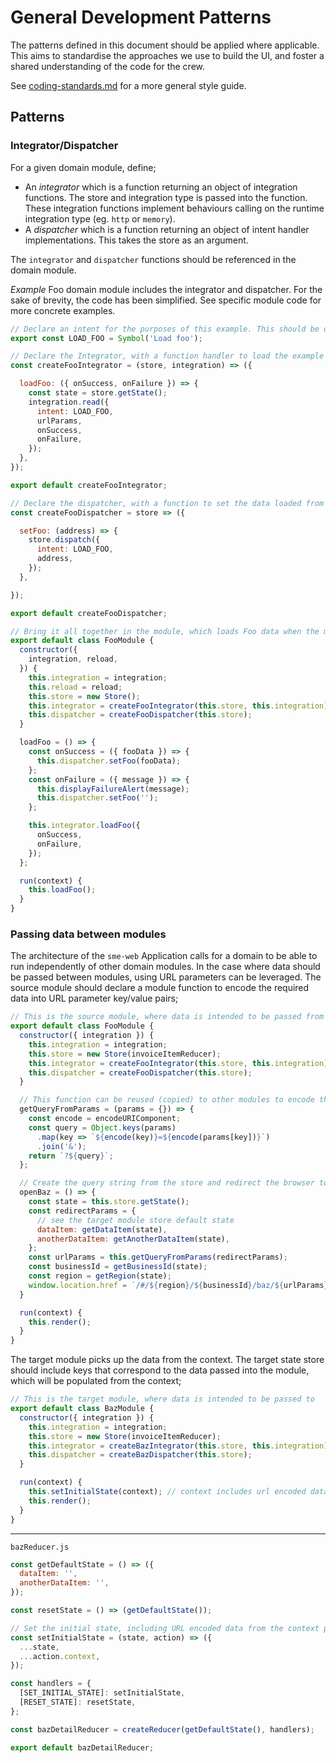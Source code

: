 # General Development Patterns

The patterns defined in this document should be applied where applicable. This aims to standardise the approaches we use to build the UI, and foster a shared understanding of the code for the crew.

See [coding-standards.md](/docs/coding-standards.md) for a more general style guide.

## Patterns

### Integrator/Dispatcher

For a given domain module, define;

* An *integrator* which is a function returning an object of integration functions. The store and integration type is passed into the function. These integration functions implement behaviours calling on the runtime integration type (eg. `http` or `memory`).
* A *dispatcher* which is a function returning an object of intent handler implementations. This takes the store as an argument.

The `integrator` and `dispatcher` functions should be referenced in the domain module.

*Example* Foo domain module includes the integrator and dispatcher. For the sake of brevity, the code has been simplified. See specific module code for more concrete examples.

```javascript
// Declare an intent for the purposes of this example. This should be declared in a separate file.
export const LOAD_FOO = Symbol('Load foo');

// Declare the Integrator, with a function handler to load the example data
const createFooIntegrator = (store, integration) => ({

  loadFoo: ({ onSuccess, onFailure }) => {
    const state = store.getState();
    integration.read({
      intent: LOAD_FOO,
      urlParams,
      onSuccess,
      onFailure,
    });
  },
});

export default createFooIntegrator;
```

```javascript
// Declare the dispatcher, with a function to set the data loaded from the integrator
const createFooDispatcher = store => ({

  setFoo: (address) => {
    store.dispatch({
      intent: LOAD_FOO,
      address,
    });
  },

});

export default createFooDispatcher;
```

```javascript
// Bring it all together in the module, which loads Foo data when the module is run.
export default class FooModule {
  constructor({
    integration, reload,
  }) {
    this.integration = integration;
    this.reload = reload;
    this.store = new Store();
    this.integrator = createFooIntegrator(this.store, this.integration);
    this.dispatcher = createFooDispatcher(this.store);
  }

  loadFoo = () => {
    const onSuccess = ({ fooData }) => {
      this.dispatcher.setFoo(fooData);
    };
    const onFailure = ({ message }) => {
      this.displayFailureAlert(message);
      this.dispatcher.setFoo('');
    };

    this.integrator.loadFoo({
      onSuccess,
      onFailure,
    });
  };

  run(context) {
    this.loadFoo();
  }
}
```

### Passing data between modules

The architecture of the `sme-web` Application calls for a domain to be able to run independently of other domain modules. In the case where data should be passed between modules, using URL parameters can be leveraged. The source module should declare a module function to encode the required data into URL parameter key/value pairs;

```javascript
// This is the source module, where data is intended to be passed from
export default class FooModule {
  constructor({ integration }) {
    this.integration = integration;
    this.store = new Store(invoiceItemReducer);
    this.integrator = createFooIntegrator(this.store, this.integration);
    this.dispatcher = createFooDispatcher(this.store);
  }

  // This function can be reused (copied) to other modules to encode the data into query param string
  getQueryFromParams = (params = {}) => {
    const encode = encodeURIComponent;
    const query = Object.keys(params)
      .map(key => `${encode(key)}=${encode(params[key])}`)
      .join('&');
    return `?${query}`;
  };

  // Create the query string from the store and redirect the browser to the new screen
  openBaz = () => {
    const state = this.store.getState();
    const redirectParams = {
      // see the target module store default state
      dataItem: getDataItem(state),
      anotherDataItem: getAnotherDataItem(state),
    };
    const urlParams = this.getQueryFromParams(redirectParams);
    const businessId = getBusinessId(state);
    const region = getRegion(state);
    window.location.href = `/#/${region}/${businessId}/baz/${urlParams}`;
  }

  run(context) {
    this.render();
  }
}
```

The target module picks up the data from the context. The target state store should include keys that correspond to the data passed into the module, which will be populated from the context;

```javascript
// This is the target module, where data is intended to be passed to
export default class BazModule {
  constructor({ integration }) {
    this.integration = integration;
    this.store = new Store(invoiceItemReducer);
    this.integrator = createBazIntegrator(this.store, this.integration);
    this.dispatcher = createBazDispatcher(this.store);
  }

  run(context) {
    this.setInitialState(context); // context includes url encoded data
    this.render();
  }
}
```
___
`bazReducer.js`
```javascript
const getDefaultState = () => ({
  dataItem: '',
  anotherDataItem: '',
});

const resetState = () => (getDefaultState());

// Set the initial state, including URL encoded data from the context passed in
const setInitialState = (state, action) => ({
  ...state,
  ...action.context,
});

const handlers = {
  [SET_INITIAL_STATE]: setInitialState,
  [RESET_STATE]: resetState,
};

const bazDetailReducer = createReducer(getDefaultState(), handlers);

export default bazDetailReducer;
```

